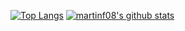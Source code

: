 [![Top Langs](https://github-readme-stats.vercel.app/api/top-langs/?username=martinf08&title_color=fff&icon_color=79ff97&text_color=9f9f9f&bg_color=151515&hide=html,css)](https://github.com/martinf08)
[![martinf08's github stats](https://github-readme-stats.vercel.app/api?username=martinf08&show_icons=true&title_color=fff&icon_color=79ff97&text_color=9f9f9f&bg_color=151515&count_private=true&line_height=40)](https://github.com/martinf08)
